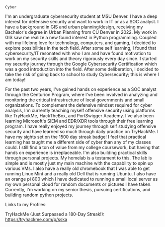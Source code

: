 <div align="left">
  <p><code>Cyber</code></p>
I'm an undergraduate cybersecurity student at MSU Denver. I have a deep interest for defensive security and want to work in IT or as a SOC analyst. I have a background in GIS and urban planning/design, receiving my Bachelor's degree in Urban Planning from CU Denver in 2022. My work in GIS saw me realize a new found interest in Python programming. Coupled with my lifelong love for technology, computers, and gaming, I decided to explore possibilities in the tech field. After some self learning, I found that cybersecurity/IT resonated with who I am and have found motivation to work on my security skills and theory rigorously every day since. I started my security journey through the Google Cybersecurity Certification which was a good introduction into the field. After some deliberation, I decided to take the risk of going back to school to study Cybersecurity; this is where I am today!

For the past two years, I've gained hands on experience as a SOC analyst through the Centurion Program, where I've been involved in analyzing and monitoring the critical infrastructure of local governments and small organizations. To complement the defensive mindset required for cyber analysis, I'm currently teaching myself offensive security using platforms like TryHackMe, HackTheBox, and PortSwigger Academy. I've also been learning Microsoft's SIEM and EDR/XDR tools through their free learning program. I have really enjoyed my journey through self studying offensive security and have learned so much through daily practice on TryHackMe. I have my sights set on the 1500 day streak badge! I feel that practical learning has taught me a different side of cyber than any of my classes could. I still find a ton of value from my college coursework, but having that hands on experience is irreplaceable. I'm also building practical skills through personal projects. My homelab is a testament to this. The lab is simple and is mostly just my main machine with the capability to spin up various VMs. I also have a really old chromebook that I was able to get running Linux Mint and a really old Dell that is running Ubuntu. I also have an orange pi 800 which I have dedicated to running a small local server as my own personal cloud for random documents or pictures I have taken. Currently, I'm working on my senior thesis, pursuing certifications, and building random python projects. 

Links to my Profiles:

TryHackMe (Just Surpassed a 180-Day Streak!): https://tryhackme.com/p/sska
